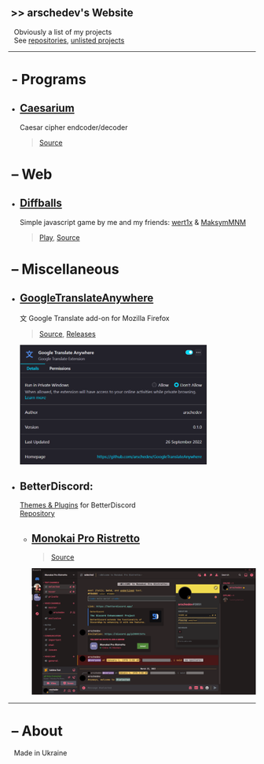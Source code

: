 <link rel="shortcut icon" type="image/png" href="https://avatars.githubusercontent.com/u/98528463">
<link rel="stylesheet" href="resources/styles.css">


## &nbsp;>> arschedev's Website
&nbsp;&nbsp; Obviously a list of my projects  
&nbsp;&nbsp; See [repositories](https://github.com/arschedev?tab=repositories), [unlisted projects](https://arschedev.github.io/arschedev/Projects)

---

# &nbsp;- Programs
- ## [Caesarium](/arschedev/Projects/Ruby/Caesarium/)
  Caesar cipher endcoder/decoder

  > [Source](https://github.com/arschedev/arschedev/tree/main/Projects/Ruby/Caesarium)

# &nbsp;– Web
- ## [Diffballs](/diffballs/)
  Simple javascript game by me and my friends: [wert1x](https://github.com/wert1x) & [MaksymMNM](https://github.com/MaksymMNM)
  
  > [Play](/diffballs/), [Source](https://github.com/arschedev/arschedev.github.io/tree/main/diffballs)
  
<!--   <img alt="Diffballs" src="https://raw.githubusercontent.com/arschedev/arschedev.github.io/main/diffballs/diffballs.png" width="640"> -->

# &nbsp;– Miscellaneous
- ## [GoogleTranslateAnywhere](/GoogleTranslateAnywhere/)
  文 Google Translate add-on for Mozilla Firefox
  > [Source](https://github.com/arschedev/GoogleTranslateAnywhere), [Releases](https://github.com/arschedev/GoogleTranslateAnywhere/releases)

  <img alt="GoogleTranslateAnywhere" src="https://raw.githubusercontent.com/arschedev/GoogleTranslateAnywhere/main/icons/extension.png" width="380">

- ## BetterDiscord:
  [Themes & Plugins](/BetterDiscord/) for BetterDiscord  
  [Repository](https://github.com/arschedev/BetterDiscord)
    - ## [Monokai Pro Ristretto](/BetterDiscord/Themes/MonokaiProRistretto/)
      > [Source](https://github.com/arschedev/BetterDiscord/tree/main/Themes/MonokaiProRistretto)

      ![Monokai Pro Ristretto](https://raw.githubusercontent.com/arschedev/BetterDiscord/main/Themes/MonokaiProRistretto/preview.png)

---

# &nbsp;– About
&nbsp;&nbsp; Made in Ukraine
